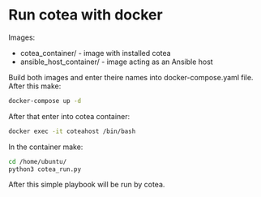 # Run cotea with docker
Images:
- cotea_container/ - image with installed cotea
- ansible_host_container/ - image acting as an Ansible host

Build both images and enter theire names into docker-compose.yaml file. After this make:
```bash
docker-compose up -d
```

After that enter into cotea container:
```bash
docker exec -it coteahost /bin/bash
```

In the container make:
```bash
cd /home/ubuntu/
python3 cotea_run.py
```

After this simple playbook will be run by cotea.
